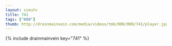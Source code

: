 ```yaml
--- 
layout: sieutv
title: 741
tags: ["000"]
thumb: http://drainmainvein.com/media/videos/tmb/000/000/741/player.jpg
---
```

{% include drainmainvein key="741" %} 
